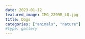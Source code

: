```yaml
---
date: 2023-01-12
featured_image: IMG_2299B_LQ.jpg
title: Dogs
categories: ["animals", "nature"]
#type: gallery
---
```

